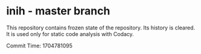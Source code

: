 # inih - master branch

This repository contains frozen state of the repository.
Its history is cleared. It is used only for static code
analysis with Codacy.

Commit Time: 1704781095